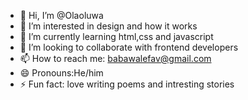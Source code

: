 - 👋 Hi, I’m @Olaoluwa
- 👀 I’m interested in design and how it works
- 🌱 I’m currently learning html,css and javascript
- 💞️ I’m looking to collaborate with frontend developers
- 📫 How to reach me: babawalefav@gmail.com
- 😄 Pronouns:He/him
- ⚡ Fun fact: love writing poems and intresting stories

<!---
Olaoluwa-png/Olaoluwa-png is a ✨ special ✨ repository because its `README.md` (this file) appears on your GitHub profile.
You can click the Preview link to take a look at your changes.
--->
